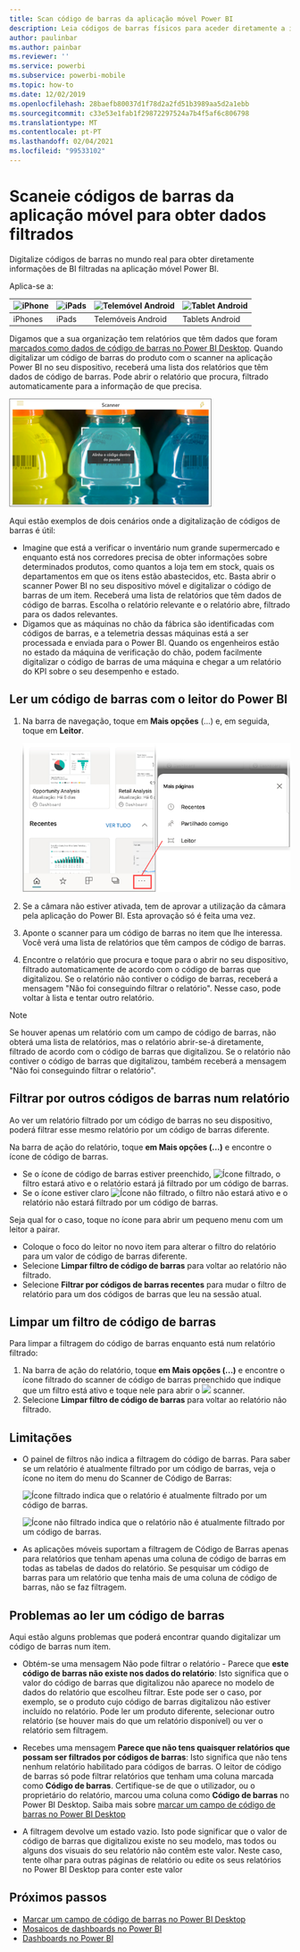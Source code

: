 ```yaml
---
title: Scan código de barras da aplicação móvel Power BI
description: Leia códigos de barras físicos para aceder diretamente a informações filtradas do Power BI na aplicação móvel do Power BI.
author: paulinbar
ms.author: painbar
ms.reviewer: ''
ms.service: powerbi
ms.subservice: powerbi-mobile
ms.topic: how-to
ms.date: 12/02/2019
ms.openlocfilehash: 28baefb80037d1f78d2a2fd51b3989aa5d2a1ebb
ms.sourcegitcommit: c33e53e1fab1f29872297524a7b4f5af6c806798
ms.translationtype: MT
ms.contentlocale: pt-PT
ms.lasthandoff: 02/04/2021
ms.locfileid: "99533102"
---
```

# <a name="scan-barcodes-from-the-mobile-app-to-get-filtered-data"></a>Scaneie códigos de barras da aplicação móvel para obter dados filtrados 
Digitalize códigos de barras no mundo real para obter diretamente informações de BI filtradas na aplicação móvel Power BI.

Aplica-se a:

| ![iPhone](./media/mobile-apps-qr-code/ios-logo-40-px.png) | ![iPads](./media/mobile-apps-qr-code/ios-logo-40-px.png) | ![Telemóvel Android](././media/mobile-apps-qr-code/android-logo-40-px.png) | ![Tablet Android](././media/mobile-apps-qr-code/android-logo-40-px.png) |
|:--- |:--- |:--- |:--- |
|iPhones |iPads |Telemóveis Android |Tablets Android |

Digamos que a sua organização tem relatórios que têm dados que foram [marcados como dados de código de barras no Power BI Desktop](../../transform-model/desktop-mobile-barcodes.md). Quando digitalizar um código de barras do produto com o scanner na aplicação Power BI no seu dispositivo, receberá uma lista dos relatórios que têm dados de código de barras. Pode abrir o relatório que procura, filtrado automaticamente para a informação de que precisa.

![Captura de ecrã a mostrar a leitura de um código de barras de um produto, com o leitor sobre o código de barras de uma bebida colorida.](media/mobile-apps-scan-barcode-iphone/power-bi-barcode-scanner.png)

Aqui estão exemplos de dois cenários onde a digitalização de códigos de barras é útil:
* Imagine que está a verificar o inventário num grande supermercado e enquanto está nos corredores precisa de obter informações sobre determinados produtos, como quantos a loja tem em stock, quais os departamentos em que os itens estão abastecidos, etc. Basta abrir o scanner Power BI no seu dispositivo móvel e digitalizar o código de barras de um item. Receberá uma lista de relatórios que têm dados de código de barras. Escolha o relatório relevante e o relatório abre, filtrado para os dados relevantes.
* Digamos que as máquinas no chão da fábrica são identificadas com códigos de barras, e a telemetria dessas máquinas está a ser processada e enviada para o Power BI. Quando os engenheiros estão no estado da máquina de verificação do chão, podem facilmente digitalizar o código de barras de uma máquina e chegar a um relatório do KPI sobre o seu desempenho e estado.

## <a name="scan-a-barcode-with-the-power-bi-scanner"></a>Ler um código de barras com o leitor do Power BI
1. Na barra de navegação, toque em **Mais opções** (...) e, em seguida, toque em **Leitor**.

    ![Captura de ecrã a mostrar Mais opções no painel de navegação e a seleção do leitor.](media/mobile-apps-scan-barcode-iphone/power-bi-scanner.png)

1. Se a câmara não estiver ativada, tem de aprovar a utilização da câmara pela aplicação do Power BI. Esta aprovação só é feita uma vez. 
1. Aponte o scanner para um código de barras no item que lhe interessa. Você verá uma lista de relatórios que têm campos de código de barras.
1. Encontre o relatório que procura e toque para o abrir no seu dispositivo, filtrado automaticamente de acordo com o código de barras que digitalizou. Se o relatório não contiver o código de barras, receberá a mensagem "Não foi conseguindo filtrar o relatório". Nesse caso, pode voltar à lista e tentar outro relatório.
    
>[!NOTE]
>Se houver apenas um relatório com um campo de código de barras, não obterá uma lista de relatórios, mas o relatório abrir-se-á diretamente, filtrado de acordo com o código de barras que digitalizou. Se o relatório não contiver o código de barras que digitalizou, também receberá a mensagem "Não foi conseguindo filtrar o relatório".

## <a name="filter-by-other-barcodes-while-in-a-report"></a>Filtrar por outros códigos de barras num relatório
Ao ver um relatório filtrado por um código de barras no seu dispositivo, poderá filtrar esse mesmo relatório por um código de barras diferente.

Na barra de ação do relatório, toque **em Mais opções (...)** e encontre o ícone de código de barras.

* Se o ícone de código de barras estiver preenchido, ![Ícone filtrado](media/mobile-apps-scan-barcode-iphone/power-bi-barcode-filtered-icon-black.png), o filtro estará ativo e o relatório estará já filtrado por um código de barras. 
* Se o ícone estiver claro ![Ícone não filtrado](media/mobile-apps-scan-barcode-iphone/power-bi-barcode-unfiltered-icon.png), o filtro não estará ativo e o relatório não estará filtrado por um código de barras. 

Seja qual for o caso, toque no ícone para abrir um pequeno menu com um leitor a pairar.

* Coloque o foco do leitor no novo item para alterar o filtro do relatório para um valor de código de barras diferente. 
* Selecione **Limpar filtro de código de barras** para voltar ao relatório não filtrado.
* Selecione **Filtrar por códigos de barras recentes** para mudar o filtro de relatório para um dos códigos de barras que leu na sessão atual.

## <a name="clear-a-barcode-filter"></a>Limpar um filtro de código de barras
Para limpar a filtragem do código de barras enquanto está num relatório filtrado:
1. Na barra de ação do relatório, toque **em Mais opções (...)** e encontre o ícone filtrado do scanner de código de barras preenchido que indique que um filtro está ativo e toque nele para abrir o ![ ](media/mobile-apps-scan-barcode-iphone/power-bi-barcode-filtered-icon-black.png) scanner.
1. Selecione **Limpar filtro de código de barras** para voltar ao relatório não filtrado.

## <a name="limitations"></a>Limitações

* O painel de filtros não indica a filtragem do código de barras. Para saber se um relatório é atualmente filtrado por um código de barras, veja o ícone no item do menu do Scanner de Código de Barras:

    ![Ícone filtrado](media/mobile-apps-scan-barcode-iphone/power-bi-barcode-filtered-icon-black.png) indica que o relatório é atualmente filtrado por um código de barras.
    
    ![Ícone não filtrado](media/mobile-apps-scan-barcode-iphone/power-bi-barcode-unfiltered-icon.png) indica que o relatório não é atualmente filtrado por um código de barras. 
* As aplicações móveis suportam a filtragem de Código de Barras apenas para relatórios que tenham apenas uma coluna de código de barras em todas as tabelas de dados do relatório. Se pesquisar um código de barras para um relatório que tenha mais de uma coluna de código de barras, não se faz filtragem.

## <a name="issues-with-scanning-a-barcode"></a>Problemas ao ler um código de barras
Aqui estão alguns problemas que poderá encontrar quando digitalizar um código de barras num item.

* Obtém-se uma mensagem Não pode filtrar o relatório - Parece que **este código de barras não existe nos dados do relatório**: Isto significa que o valor do código de barras que digitalizou não aparece no modelo de dados do relatório que escolheu filtrar. Este pode ser o caso, por exemplo, se o produto cujo código de barras digitalizou não estiver incluído no relatório. Pode ler um produto diferente, selecionar outro relatório (se houver mais do que um relatório disponível) ou ver o relatório sem filtragem.

* Recebes uma mensagem **Parece que não tens quaisquer relatórios que possam ser filtrados por códigos de barras**: Isto significa que não tens nenhum relatório habilitado para códigos de barras. O leitor de código de barras só pode filtrar relatórios que tenham uma coluna marcada como **Código de barras**. Certifique-se de que o utilizador, ou o proprietário do relatório, marcou uma coluna como **Código de barras** no Power BI Desktop. Saiba mais sobre [marcar um campo de código de barras no Power BI Desktop](../../transform-model/desktop-mobile-barcodes.md)

* A filtragem devolve um estado vazio. Isto pode significar que o valor de código de barras que digitalizou existe no seu modelo, mas todos ou alguns dos visuais do seu relatório não contêm este valor. Neste caso, tente olhar para outras páginas de relatório ou edite os seus relatórios no Power BI Desktop para conter este valor 

## <a name="next-steps"></a>Próximos passos
* [Marcar um campo de código de barras no Power BI Desktop](../../transform-model/desktop-mobile-barcodes.md)
* [Mosaicos de dashboards no Power BI](../end-user-tiles.md)
* [Dashboards no Power BI](../end-user-dashboards.md)